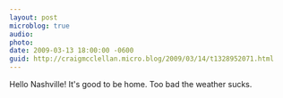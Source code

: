 ```yaml
---
layout: post
microblog: true
audio: 
photo: 
date: 2009-03-13 18:00:00 -0600
guid: http://craigmcclellan.micro.blog/2009/03/14/t1328952071.html
---
```

Hello Nashville! It's good to be home. Too bad the weather sucks.

